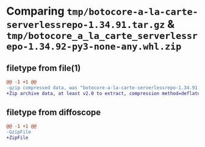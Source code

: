 # Comparing `tmp/botocore-a-la-carte-serverlessrepo-1.34.91.tar.gz` & `tmp/botocore_a_la_carte_serverlessrepo-1.34.92-py3-none-any.whl.zip`

## filetype from file(1)

```diff
@@ -1 +1 @@
-gzip compressed data, was "botocore-a-la-carte-serverlessrepo-1.34.91.tar", last modified: Thu Apr 25 01:03:52 2024, max compression
+Zip archive data, at least v2.0 to extract, compression method=deflate
```

## filetype from diffoscope

```diff
@@ -1 +1 @@
-GzipFile
+ZipFile
```

